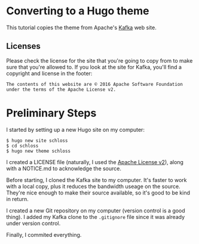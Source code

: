 # Converting to a Hugo theme

This tutorial copies the theme from Apache's [Kafka](https://kafka.apache.org/) web site.

## Licenses

Please check the license for the site that you're going to copy from to make sure that you're allowed to.
If you look at the site for Kafka, you'll find a copyright and license in the footer:

    The contents of this website are © 2016 Apache Software Foundation under the terms of the Apache License v2.

# Preliminary Steps

I started by setting up a new Hugo site on my computer:

    $ hugo new site schloss
    $ cd schloss
    $ hugo new theme schloss

I created a LICENSE file (naturally, I used the [Apache License v2](https://www.apache.org/licenses/LICENSE-2.0.html)), along with a NOTICE.md to acknowledge the source.

Before starting, I cloned the Kafka site to my computer.
It's faster to work with a local copy, plus it reduces the bandwidth useage on the source.
They're nice enough to make their source available, so it's good to be kind in return.

I created a new Git repository on my computer (version control is a good thing).
I added my Kafka clone to the `.gitignore` file since it was already under version control.

Finally, I commited everything.